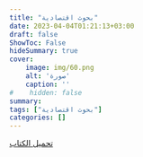 ```yaml
---
title: "بحوث اقتصادية"
date: 2023-04-04T01:21:13+03:00
draft: false
ShowToc: False
hideSummary: true
cover:
    image: img/60.png
    alt: 'صورة'
    caption: ''
#    hidden: false
summary: 
tags: ["بحوث اقتصادية"]
categories: []
---
```

[تحميل الكتاب](./../../books/60.pdf)

